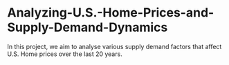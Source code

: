# Analyzing-U.S.-Home-Prices-and-Supply-Demand-Dynamics
In this project, we aim to analyse various supply demand factors that affect U.S. Home prices over the last 20 years.
